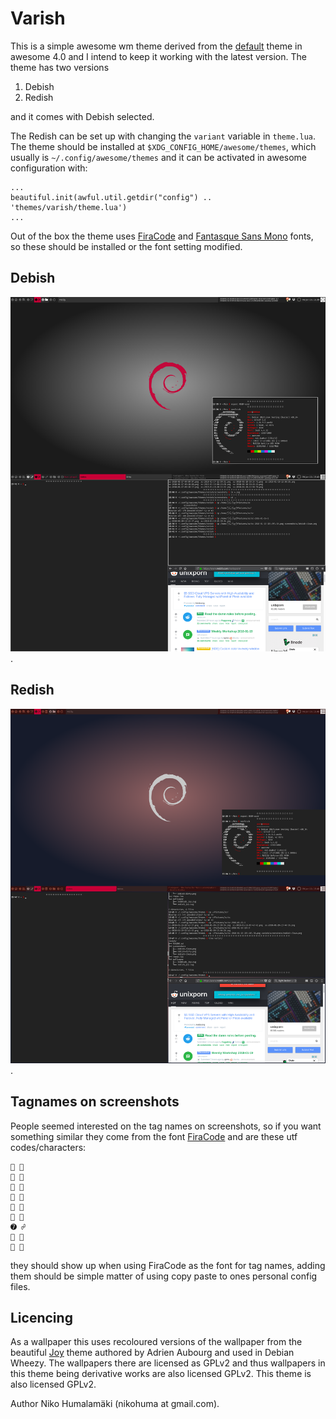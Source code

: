 # Varish #

This is a simple awesome wm theme derived from the
[default](https://github.com/awesomeWM/awesome/blob/v4.0/themes/default/theme.lua)
theme in awesome 4.0 and I intend to keep it working with the latest version.
The theme has two versions

1. Debish
2. Redish

and it comes with Debish selected.

The Redish can be set up with changing the `variant` variable in `theme.lua`.
The theme should be installed at `$XDG_CONFIG_HOME/awesome/themes`, which
usually is `~/.config/awesome/themes` and it can be activated in awesome
configuration with:

```
...
beautiful.init(awful.util.getdir("config") .. 'themes/varish/theme.lua')
...
```

Out of the box the theme uses [FiraCode](https://github.com/tonsky/FiraCode)
and [Fantasque Sans Mono](https://github.com/belluzj/fantasque-sans) fonts, so
these should be installed or the font setting modified.

## Debish ##

![Debish](screenshots/debish.png "Debish clean and busy.").

## Redish ##

![Redish](screenshots/redish.png "Redish clean and busy.").

## Tagnames on screenshots ##

People seemed interested on the tag names on screenshots, so if you want
something similar they come from the font
[FiraCode](https://github.com/tonsky/FiraCode) and are these
utf codes/characters:

```
➊ 
➋ 
➌ 
➍ 
➎ 
➏ 
➐ ☍
➑ 
➒ 
```

they should show up when using FiraCode as the font for tag names, adding them
should be simple matter of using copy paste to ones personal config files.

## Licencing ##

As a wallpaper this uses recoloured versions of the wallpaper from the beautiful
[Joy](https://wiki.debian.org/DebianArt/Themes/Joy) theme authored by Adrien
Aubourg and used in Debian Wheezy. The wallpapers there are licensed as GPLv2
and thus wallpapers in this theme being derivative works are also licensed
GPLv2. This theme is also licensed GPLv2.

Author Niko Humalamäki (nikohuma at gmail.com).

